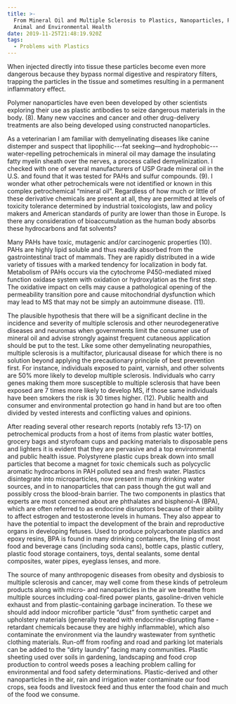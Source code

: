 ```yaml
---
title: >-
  From Mineral Oil and Multiple Sclerosis to Plastics, Nanoparticles, Public,
  Animal and Environmental Health
date: 2019-11-25T21:48:19.920Z
tags:
  - Problems with Plastics
---
```

 When injected directly into tissue these particles become even more dangerous because they bypass normal digestive and respiratory filters, trapping the particles in the tissue and sometimes resulting in a permanent inflammatory effect.

 Polymer nanoparticles have even been developed by other scientists exploring their use as plastic antibodies to seize dangerous materials in the body. (8). Many new vaccines and cancer and other drug-delivery treatments are also being developed using constructed nanoparticles.

As a veterinarian I am familiar with demyelinating diseases like canine distemper and suspect that lipophilic---fat seeking—and hydrophobic---water-repelling petrochemicals in mineral oil may damage the insulating fatty myelin sheath over the nerves, a process called demyelinization. I checked with one of several manufacturers of USP Grade mineral oil in the U.S. and found that it was tested for PAHs and sulfur compounds. (9). I wonder what other petrochemicals were not identified or known in this complex petrochemical “mineral oil”. Regardless of how much or little of these derivative chemicals are present at all, they are permitted at levels of toxicity tolerance determined by industrial toxicologists, law and policy makers and American standards of purity are lower than those in Europe. Is there any consideration of bioaccumulation as the human body absorbs these hydrocarbons and fat solvents?

Many PAHs have toxic, mutagenic and/or carcinogenic properties (10). PAHs are highly lipid soluble and thus readily absorbed from the gastrointestinal tract of mammals. They are rapidly distributed in a wide variety of tissues with a marked tendency for localization in body fat. Metabolism of PAHs occurs via the cytochrome P450-mediated mixed function oxidase system with oxidation or hydroxylation as the first step. The oxidative impact on cells may cause a pathological opening of the permeability transition pore and cause mitochondrial dysfunction which may lead to MS that may not be simply an autoimmune disease. (11).

The plausible hypothesis that there will be a significant decline in the incidence and severity of multiple sclerosis and other neurodegenerative diseases and neuromas when governments limit the consumer use of mineral oil and advise strongly against frequent cutaneous application should be put to the test.  Like some other demyelinating neuropathies, multiple sclerosis is a multifactor, pluricausal disease for which there is no solution beyond applying the precautionary principle of best prevention first. For instance, individuals exposed to paint, varnish, and other solvents are 50% more likely to develop multiple sclerosis. Individuals who carry genes making them more susceptible to multiple sclerosis that have been exposed are 7 times more likely to develop MS, if those same individuals have been smokers the risk is 30 times higher. (12).  Public health and consumer and environmental protection go hand in hand but are too often divided by vested interests and conflicting values and opinions.

After reading several other research reports (notably refs 13-17) on petrochemical products from a host of items from plastic water bottles, grocery bags and styrofoam cups and packing materials to disposable pens and lighters it is evident that they are pervasive and a top environmental and public health issue. Polystyrene plastic cups break down into small particles that become a magnet for toxic chemicals such as polycyclic aromatic hydrocarbons in PAH polluted sea and fresh water. Plastics disintegrate into microparticles, now present in many drinking water sources, and in to nanoparticles that can pass though the gut wall and possibly cross the blood-brain barrier. The two components in plastics that experts are most concerned about are phthalates and bisphenol-A (BPA), which are often referred to as endocrine disruptors because of their ability to affect estrogen and testosterone levels in humans. They also appear to have the potential to impact the development of the brain and reproductive organs in developing fetuses. Used to produce polycarbonate plastics and epoxy resins, BPA is found in many drinking containers, the lining of most food and beverage cans (including soda cans), bottle caps, plastic cutlery, plastic food storage containers, toys, dental sealants, some dental composites, water pipes, eyeglass lenses, and more.

The source of many anthropogenic diseases from obesity and dysbiosis to multiple sclerosis and cancer, may well come from these kinds of petroleum products along with micro- and nanoparticles in the air we breathe from multiple sources including coal-fired power plants, gasoline-driven vehicle exhaust and from plastic-containing garbage incineration. To these we should add indoor microfiber particle “dust” from synthetic carpet and upholstery materials (generally treated with endocrine-disrupting flame -retardant chemicals because they are highly inflammable), which also contaminate the environment via the laundry wastewater from synthetic clothing materials. Run-off from roofing and road and parking lot materials can be added to the “dirty laundry” facing many communities. Plastic sheeting used over soils in gardening, landscaping and food crop production to control weeds poses a leaching problem calling for environmental and food safety determinations. Plastic-derived and other nanoparticles in the air, rain and irrigation water contaminate our food crops, sea foods and livestock feed and thus enter the food chain and much of the food we consume.
